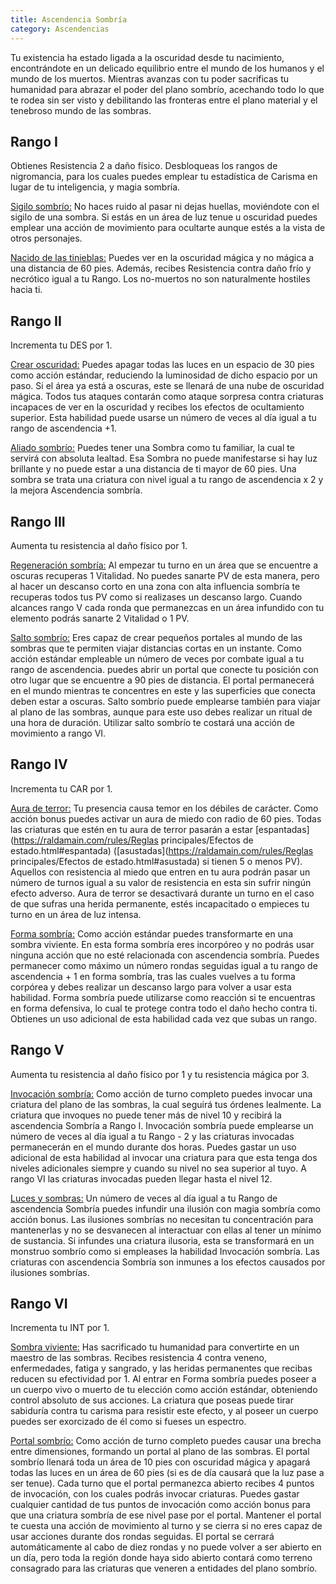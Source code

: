 ```yaml
---
title: Ascendencia Sombría
category: Ascendencias
---
```


Tu existencia ha estado ligada a la oscuridad desde tu nacimiento, encontrándote en un delicado equilibrio entre el mundo de los humanos y el mundo de los muertos. Mientras avanzas con tu poder sacrificas tu humanidad para abrazar el poder del plano sombrío, acechando todo lo que te rodea sin ser visto y debilitando las fronteras entre el plano material y el tenebroso mundo de las sombras.

## Rango I

Obtienes Resistencia 2 a daño físico. Desbloqueas los rangos de nigromancia, para los cuales puedes emplear tu estadística de Carisma en lugar de tu inteligencia, y magia sombría.

<u>Sigilo sombrío:</u> No haces ruido al pasar ni dejas huellas, moviéndote con el sigilo de una sombra. Si estás en un área de luz tenue u oscuridad puedes emplear una acción de movimiento para ocultarte aunque estés a la vista de otros personajes.

<u>Nacido de las tinieblas:</u> Puedes ver en la oscuridad mágica y no mágica a una distancia de 60 pies. Además, recibes Resistencia contra daño frío y necrótico igual a tu Rango. Los no-muertos no son naturalmente hostiles hacia ti. 

## Rango II

Incrementa tu DES por 1.

<u>Crear oscuridad:</u> Puedes apagar todas las luces en un espacio de 30 pies como acción estándar, reduciendo la luminosidad de dicho espacio por un paso. Si el área ya está a oscuras, este se llenará de una nube de oscuridad mágica. Todos tus ataques contarán como ataque sorpresa contra criaturas incapaces de ver en la oscuridad y recibes los efectos de ocultamiento superior. Esta habilidad puede usarse un número de veces al día igual a tu rango de ascendencia +1.

<u>Aliado sombrío:</u> Puedes tener una Sombra como tu familiar, la cual te servirá con absoluta lealtad. Esa Sombra no puede manifestarse si hay luz brillante y no puede estar a una distancia de ti mayor de 60 pies. Una sombra se trata una criatura con nivel igual a tu rango de ascendencia x 2 y la mejora Ascendencia sombría.

## Rango III

Aumenta tu resistencia al daño físico por 1.

<u>Regeneración sombría:</u> Al empezar tu turno en un área que se encuentre a oscuras recuperas 1 Vitalidad. No puedes sanarte PV de esta manera, pero al hacer un descanso corto en una zona con alta influencia sombría te recuperas todos tus PV como si realizases un descanso largo. Cuando alcances rango V cada ronda que permanezcas en un área infundido con tu elemento podrás sanarte 2 Vitalidad o 1 PV.

<u>Salto sombrío:</u> Eres capaz de crear pequeños portales al mundo de las sombras que te permiten viajar distancias cortas en un instante. Como acción estándar empleable un número de veces por combate igual a tu rango de ascendencia. puedes abrir un portal que conecte tu posición con otro lugar que se encuentre a 90 pies de distancia. El portal permanecerá en el mundo mientras te concentres en este y las superficies que conecta deben estar a oscuras. Salto sombrío puede emplearse también para viajar al plano de las sombras, aunque para este uso debes realizar un ritual de una hora de duración. Utilizar salto sombrío te costará una acción de movimiento a rango VI.

## Rango IV

Incrementa tu CAR por 1.

<u>Aura de terror:</u> Tu presencia causa temor en los débiles de carácter. Como acción bonus puedes activar un aura de miedo con radio de 60 pies. Todas las criaturas que estén en tu aura de terror pasarán a estar [espantadas](https://raldamain.com/rules/Reglas principales/Efectos de estado.html#espantada) ([asustadas](https://raldamain.com/rules/Reglas principales/Efectos de estado.html#asustada) si tienen 5 o menos PV). Aquellos con resistencia al miedo que entren en tu aura podrán pasar un número de turnos igual a su valor de resistencia en esta sin sufrir ningún efecto adverso. Aura de terror se desactivará durante un turno en el caso de que sufras una herida permanente, estés incapacitado o empieces tu turno en un área de luz intensa.

<u>Forma sombría:</u> Como acción estándar puedes transformarte en una sombra viviente. En esta forma sombría eres incorpóreo y no podrás usar ninguna acción que no esté relacionada con ascendencia sombría. Puedes permanecer como máximo un número rondas seguidas igual a tu rango de ascendencia + 1 en forma sombría, tras las cuales vuelves a tu forma corpórea y debes realizar un descanso largo para volver a usar esta habilidad. Forma sombría puede utilizarse como reacción si te encuentras en forma defensiva, lo cual te protege contra todo el daño hecho contra ti. Obtienes un uso adicional de esta habilidad cada vez que subas un rango.

## Rango V

Aumenta tu resistencia al daño físico por 1 y tu resistencia mágica por 3.

<u>Invocación sombría:</u> Como acción de turno completo puedes invocar una criatura del plano de las sombras, la cual seguirá tus órdenes lealmente. La criatura que invoques no puede tener más de nivel 10 y recibirá la ascendencia Sombría a Rango I. Invocación sombría puede emplearse un número de veces al día igual a tu Rango - 2 y las criaturas invocadas permanecerán en el mundo durante dos horas. Puedes gastar un uso adicional de esta habilidad al invocar una criatura para que esta tenga dos niveles adicionales siempre y cuando su nivel no sea superior al tuyo. A rango VI las criaturas invocadas pueden llegar hasta el nivel 12.

<u>Luces y sombras:</u> Un número de veces al día igual a tu Rango de ascendencia Sombría puedes infundir una ilusión con magia sombría como acción bonus. Las ilusiones sombrías no necesitan tu concentración para mantenerlas y no se desvanecen al interactuar con ellas al tener un mínimo de sustancia. Si infundes una criatura ilusoria, esta se transformará en un monstruo sombrío como si empleases la habilidad Invocación sombría. Las criaturas con ascendencia Sombría son inmunes a los efectos causados por ilusiones sombrías. 

## Rango VI

Incrementa tu INT por 1.

<u>Sombra viviente:</u> Has sacrificado tu humanidad para convertirte en un maestro de las sombras. Recibes resistencia 4 contra veneno, enfermedades, fatiga y sangrado, y las heridas permanentes que recibas reducen su efectividad por 1. Al entrar en Forma sombría puedes poseer a un cuerpo vivo o muerto de tu elección como acción estándar, obteniendo control absoluto de sus acciones. La criatura que poseas puede tirar sabiduría contra tu carisma para resistir este efecto, y al poseer un cuerpo puedes ser exorcizado de él como si fueses un espectro.

<u>Portal sombrío:</u> Como acción de turno completo puedes causar una brecha entre dimensiones, formando un portal al plano de las sombras. El portal sombrío llenará toda un área de 10 pies con oscuridad mágica y apagará todas las luces en un área de 60 pies (si es de día causará que la luz pase a ser tenue). Cada turno que el portal permanezca abierto recibes 4 puntos de invocación, con los cuales podrás invocar criaturas. Puedes gastar cualquier cantidad de tus puntos de invocación como acción bonus para que una criatura sombría de ese nivel pase por el portal. Mantener el portal te cuesta una acción de movimiento al turno y se cierra si no eres capaz de usar acciones durante dos rondas seguidas. El portal se cerrará automáticamente al cabo de diez rondas y no puede volver a ser abierto en un día, pero toda la región donde haya sido abierto contará como terreno consagrado para las criaturas que veneren a entidades del plano sombrío.